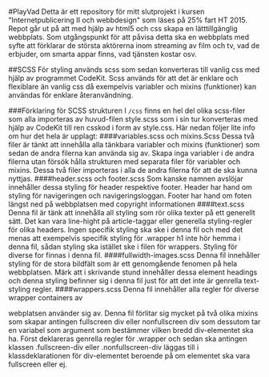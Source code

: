 #PlayVad
Detta är ett repository för mitt slutprojekt i kursen "Internetpublicering II och webbdesign" som läses på 25% fart HT 2015.
Repot går ut på att med hjälp av html5 och css skapa en lätttillgänglig webbplats.
Som utgångspunkt för att påvisa detta ska en webbplats med syfte att förklarar de största aktörerna inom streaming av film och tv, vad de erbjuder, om smarta appar finns, vad tjänsten kostar osv.

##SCSS
För styling används scss som sedan konverteras till vanlig css med hjälp av programmet CodeKit. Scss används för att det är enklare och flexiblare än vanlig css då exempelvis variabler och mixins (funktioner) kan användas för enklare återanvändning.

###Förklaring för SCSS strukturen
I `/css` finns en hel del olika scss-filer som alla importeras av huvud-filen style.scss som i sin tur konverteras med hjälp av CodeKit till ren csskod i form av style.css. Här nedan följer lite info om hur det hela är upplagt:
####variables.scss och mixins.Scss
Dessa två filer är tänkt att innehålla alla tänkbara variabler och mixins (funktioner) som sedan de andra filerna kan använda sig av. Skapa inga variabler i de andra filerna utan försök hålla strukturen med separata filer för variabler och mixins. Dessa två filer importeras i alla de andra filerna för att de ska kunna nyttjas.
####header.scss och footer.scss
Som kanske namnen avslöjar innehåller dessa styling för header respektive footer. Header har hand om styling för navigeringen och navigeringsloggan. Footer har hand om foten längst ned på webbplatsen med copyright informationen
####text.scss
Denna fil är tänk att innehålla all styling som rör olika texter på ett generellt sätt. Det kan vara line-hight på article-taggar eller generella styling-regler för olika headers. Ingen specifik styling ska ske i denna fil och med det menas att exempelvis specifik styling för .wrapper h1 inte hör hemma i denna fil, sådan styling ska istället ske i filen för wrappers.
Styling för diverse <span> for finnas i denna fil.
####fullwidth-images.scss
Denna fil innehåller styling för de stora bildfält som är ett genomgående fenomen på hela webbplatsen. Märk att i skrivande stund innehåller dessa element headings och denna styling befinner sig i denna fil just för att det inte är genrella text-styling regler.
####wrappers.scss
Denna fil innehåller alla regler för diverse wrapper containers av <div> webplatsen använder sig av. Denna fil förlitar sig mycket på två olika mixins som skapar antingen fullscreen div eller nonfullscreen div som dessutom tar en variabel som argument som bestämmer vilken bredd div-elementet ska ha.
Först deklareras genrella regler för .wrapper och sedan ska antingen klassen .fullscreen-div eller .nonfullscreen-div läggas till i klassdeklarationen för div-elementet beroende på om elementet ska vara fullscreen eller ej.
